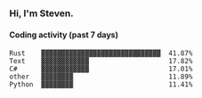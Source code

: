 ### Hi, I'm Steven.

#### Coding activity (past 7 days)
```
Rust    ▓▓▓▓▓▓▓▓▓▓▓▓▓▓▓▓▓▓▓▓▓▓▓▓▓▓▓▓▓▓  41.87%
Text    ▓▓▓▓▓▓▓▓▓▓▓▓                    17.82%
C#      ▓▓▓▓▓▓▓▓▓▓▓▓                    17.01%
other   ▓▓▓▓▓▓▓▓                        11.89%
Python  ▓▓▓▓▓▓▓▓                        11.41%
```
